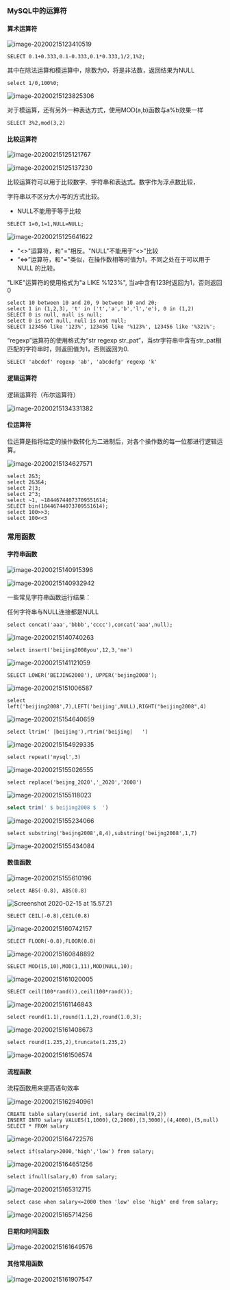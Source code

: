### MySQL中的运算符



#### 算术运算符



![image-20200215123410519](https://tva1.sinaimg.cn/large/0082zybpgy1gbwz9aq124j311q0aen32.jpg)



```mysql
SELECT 0.1+0.333,0.1-0.333,0.1*0.333,1/2,1%2;
```



其中在除法运算和模运算中，除数为0，将是非法数，返回结果为NULL

```mysql
select 1/0,100%0;
```

![image-20200215123825306](https://tva1.sinaimg.cn/large/0082zybpgy1gbwzdnteigj307w03eq2v.jpg)



对于模运算，还有另外一种表达方式，使用MOD(a,b)函数与a%b效果一样

```mysql
SELECT 3%2,mod(3,2)
```



#### 比较运算符



![image-20200215125121767](https://tva1.sinaimg.cn/large/0082zybpgy1gbwzr5bpkfj312m0h8qc7.jpg)

![image-20200215125137230](https://tva1.sinaimg.cn/large/0082zybpgy1gbwzreupjkj3126082aei.jpg)

比较运算符可以用于比较数字、字符串和表达式。数字作为浮点数比较，

字符串以不区分大小写的方式比较。



- NULL不能用于等于比较

```mysql
SELECT 1=0,1=1,NULL=NULL;
```

![image-20200215125641622](https://tva1.sinaimg.cn/large/0082zybpgy1gbwzwocec3j30d003s3yh.jpg)



- "<>"运算符，和"="相反。"NULL"不能用于“<>”比较
- “<=>”运算符，和"="类似，在操作数相等时值为1，不同之处在于可以用于NULL 的比较。

"LIKE"运算符的使用格式为"a LIKE %123%", 当a中含有123时返回为1，否则返回0

```mysql
select 10 between 10 and 20, 9 between 10 and 20;
select 1 in (1,2,3), 't' in ('t','a','b','l','e'), 0 in (1,2)
SELECT 0 is null, null is null;
select 0 is not null, null is not null;
SELECT 123456 like '123%', 123456 like '%123%', 123456 like '%321%';
```



“regexp”运算符的使用格式为“str regexp str_pat”，当str字符串中含有str_pat相匹配的字符串时，则返回值为1，否则返回为0.

```mysql
SELECT 'abcdef' regexp 'ab', 'abcdefg' regexp 'k'
```



#### 逻辑运算符

逻辑运算符（布尔运算符）



![image-20200215134331382](https://tva1.sinaimg.cn/large/0082zybpgy1gbx19eitc1j312u0am446.jpg)



#### 位运算符



位运算是指将给定的操作数转化为二进制后，对各个操作数的每一位都进行逻辑运算。



![image-20200215134627571](https://tva1.sinaimg.cn/large/0082zybpgy1gbx1co1svvj314w0byn3i.jpg)



```mysql
select 2&3;
select 2&3&4;
select 2|3;
select 2^3;
select ~1, ~18446744073709551614;
SELECT bin(18446744073709551614);
select 100>>3;
select 100<<3
```



### 常用函数



#### 字符串函数

![image-20200215140915396](https://tva1.sinaimg.cn/large/0082zybpgy1gbx206q99xj313c0ewk2i.jpg)

![image-20200215140932942](https://tva1.sinaimg.cn/large/0082zybpgy1gbx20hikhzj31360ca46i.jpg)



一些常见字符串函数运行结果：

任何字符串与NULL连接都是NULL

```mysql
select concat('aaa','bbbb','cccc'),concat('aaa',null);
```



![image-20200215140740263](https://tva1.sinaimg.cn/large/0082zybpgy1gbx1yj3srej30ge03ot8s.jpg)





```mysql
select insert('beijing2008you',12,3,'me')
```



![image-20200215141121059](https://tva1.sinaimg.cn/large/0082zybpgy1gbx22cokjhj30ca03w74f.jpg)





```mysql
SELECT LOWER('BEIJING2008'), UPPER('bejing2008');
```



![image-20200215151006587](https://tva1.sinaimg.cn/large/0082zybpgy1gbx3ri7zurj30ha032wep.jpg)





```mysql
select left('beijing2008',7),LEFT('beijing',NULL),RIGHT("beijing2008",4)
```



![image-20200215154640659](https://tva1.sinaimg.cn/large/0082zybpgy1gbx4tjlvk4j30ns03saaa.jpg)





```mysql
select ltrim(' |beijing'),rtrim('beijing|   ')
```



![image-20200215154929335](https://tva1.sinaimg.cn/large/0082zybpgy1gbx4wgz3fjj30d203gjrg.jpg)



```mysql
select repeat('mysql',3)
```



![image-20200215155026555](https://tva1.sinaimg.cn/large/0082zybpgy1gbx4xggjzjj306k038aa2.jpg)





```mysql
select replace('beijng_2020','_2020','2008')
```



![image-20200215155118023](https://tva1.sinaimg.cn/large/0082zybpgy1gbx4ycq9vhj30ci03mdfx.jpg)



```sql
select trim(' $ beijing2008 $  ')
```



![image-20200215155234066](https://tva1.sinaimg.cn/large/0082zybpgy1gbx4zo2hv5j308k03m0ss.jpg)





```mysql
select substring('beijng2008',8,4),substring('beijng2008',1,7)
```





![image-20200215155434084](https://tva1.sinaimg.cn/large/0082zybpgy1gbx51r04eej30ie03eq32.jpg)





#### 数值函数



![image-20200215155610196](https://tva1.sinaimg.cn/large/0082zybpgy1gbx53f5rmcj312e0dm11a.jpg)



```mysql
select ABS(-0.8), ABS(0.8)
```



![Screenshot 2020-02-15 at 15.57.21](https://tva1.sinaimg.cn/large/0082zybpgy1gbx54xbxo9j30pa06mmxa.jpg)





```mysql
SELECT CEIL(-0.8),CEIL(0.8)
```



![image-20200215160742157](https://tva1.sinaimg.cn/large/0082zybpgy1gbx5ff6s3mj30pc06oglo.jpg)





```mysql
SELECT FLOOR(-0.8),FLOOR(0.8)
```



![image-20200215160848892](https://tva1.sinaimg.cn/large/0082zybpgy1gbx5gkpm8hj30p206cwek.jpg)



```mysql
SELECT MOD(15,10),MOD(1,11),MOD(NULL,10);
```



![image-20200215161020005](https://tva1.sinaimg.cn/large/0082zybpgy1gbx5i5imwuj30p806gmxa.jpg)



```mysql
SELECT ceil(100*rand()),ceil(100*rand());
```



![image-20200215161146843](https://tva1.sinaimg.cn/large/0082zybpgy1gbx5jnu6oej30pk06mglq.jpg)



```mysql
select round(1.1),round(1.1,2),round(1.0,3);
```





![image-20200215161408673](https://tva1.sinaimg.cn/large/0082zybpgy1gbx5m4v17hj30pe06odfx.jpg)





```mysql
select round(1.235,2),truncate(1.235,2)
```



![image-20200215161506574](https://tva1.sinaimg.cn/large/0082zybpgy1gbx5n4hbf1j30pa06k3yn.jpg)



#### 流程函数







流程函数用来提高语句效率

![image-20200215162940961](https://tva1.sinaimg.cn/large/0082zybpgy1gbx62ai1phj311m09kahi.jpg)



```mysql
CREATE table salary(userid int, salary decimal(9,2))
INSERT INTO salary VALUES(1,1000),(2,2000),(3,3000),(4,4000),(5,null)
SELECT * FROM salary
```



![image-20200215164722576](https://tva1.sinaimg.cn/large/0082zybpgy1gbx6kpbyl4j30po06mglt.jpg)





```mysql
select if(salary>2000,'high','low') from salary;
```

![image-20200215164651256](https://tva1.sinaimg.cn/large/0082zybpgy1gbx6k5lwwqj30pm06st8x.jpg)



```mysql
select ifnull(salary,0) from salary;
```



![image-20200215165312715](https://tva1.sinaimg.cn/large/0082zybpgy1gbx6qsrwksj30pa06ojrk.jpg)



```mysql
select case when salary<=2000 then 'low' else 'high' end from salary;
```



![image-20200215165714256](https://tva1.sinaimg.cn/large/0082zybpgy1gbx6uyuj4jj30qs06qwer.jpg)



#### 日期和时间函数



![image-20200215161649576](https://tva1.sinaimg.cn/large/0082zybpgy1gbx5oxe6tzj313u0mmh08.jpg)





#### 其他常用函数

![image-20200215161907547](https://tva1.sinaimg.cn/large/0082zybpgy1gbx6yndqz9j31220dcmzb.jpg)